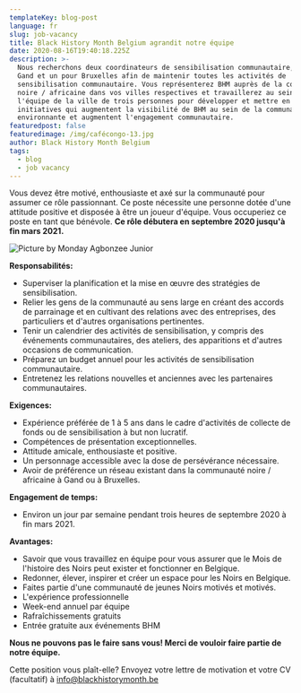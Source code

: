```yaml
---
templateKey: blog-post
language: fr
slug: job-vacancy
title: Black History Month Belgium agrandit notre équipe
date: 2020-08-16T19:40:18.225Z
description: >-
  Nous recherchons deux coordinateurs de sensibilisation communautaire, un pour
  Gand et un pour Bruxelles afin de maintenir toutes les activités de
  sensibilisation communautaire. Vous représenterez BHM auprès de la communauté
  noire / africaine dans vos villes respectives et travaillerez au sein de
  l'équipe de la ville de trois personnes pour développer et mettre en œuvre des
  initiatives qui augmentent la visibilité de BHM au sein de la communauté
  environnante et augmentent l'engagement communautaire.
featuredpost: false
featuredimage: /img/cafécongo-13.jpg
author: Black History Month Belgium
tags:
  - blog
  - job vacancy
---
```

Vous devez être motivé, enthousiaste et axé sur la communauté pour assumer ce rôle passionnant. Ce poste nécessite une personne dotée d'une attitude positive et disposée à être un joueur d'équipe. Vous occuperiez ce poste en tant que bénévole. **Ce rôle débutera en septembre 2020 jusqu'à fin mars 2021.**

![](/img/cafécongo-13.jpg "Picture by Monday Agbonzee Junior")

**Responsabilités:**

* Superviser la planification et la mise en œuvre des stratégies de sensibilisation.
* Relier les gens de la communauté au sens large en créant des accords de parrainage et en cultivant des relations avec des entreprises, des particuliers et d'autres organisations pertinentes.
* Tenir un calendrier des activités de sensibilisation, y compris des événements communautaires, des ateliers, des apparitions et d'autres occasions de communication.
* Préparez un budget annuel pour les activités de sensibilisation communautaire.
* Entretenez les relations nouvelles et anciennes avec les partenaires communautaires.

**Exigences:**

* Expérience préférée de 1 à 5 ans dans le cadre d'activités de collecte de fonds ou de sensibilisation à but non lucratif.
* Compétences de présentation exceptionnelles.
* Attitude amicale, enthousiaste et positive.
* Un personnage accessible avec la dose de persévérance nécessaire.
* Avoir de préférence un réseau existant dans la communauté noire / africaine à Gand ou à Bruxelles.

**Engagement de temps:**

* Environ un jour par semaine pendant trois heures de septembre 2020 à fin mars 2021.

**Avantages:**

* Savoir que vous travaillez en équipe pour vous assurer que le Mois de l'histoire des Noirs peut exister et fonctionner en Belgique.
* Redonner, élever, inspirer et créer un espace pour les Noirs en Belgique.
* Faites partie d'une communauté de jeunes Noirs motivés et motivés.
* L'expérience professionnelle
* Week-end annuel par équipe
* Rafraîchissements gratuits
* Entrée gratuite aux événements BHM

**Nous ne pouvons pas le faire sans vous! Merci de vouloir faire partie de notre équipe.**

Cette position vous plaît-elle? Envoyez votre lettre de motivation et votre CV (facultatif) à info@blackhistorymonth.be
